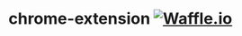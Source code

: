 chrome-extension [![Waffle.io](https://badge.waffle.io/feighter09/chrome-extension.png)](https://waffle.io/feighter09/chrome-extension)
================
